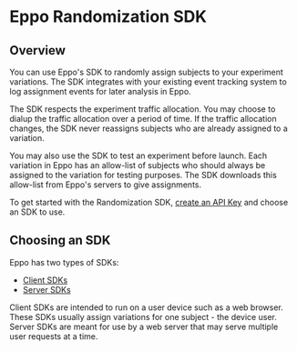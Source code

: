 # Eppo Randomization SDK

## Overview

You can use Eppo's SDK to randomly assign subjects to your experiment variations. The SDK integrates with your existing event tracking system to log assignment events for later analysis in Eppo.

The SDK respects the experiment traffic allocation. You may choose to dialup the traffic allocation over a period of time. If the traffic allocation changes, the SDK never reassigns subjects who are already assigned to a variation.

You may also use the SDK to test an experiment before launch. Each variation in Eppo has an allow-list of subjects who should always be assigned to the variation for testing purposes. The SDK downloads this allow-list from Eppo's servers to give assignments.

To get started with the Randomization SDK, [create an API Key](./api-keys.md) and choose an SDK to use.

## Choosing an SDK

Eppo has two types of SDKs:
- [Client SDKs](./client-sdks/)
- [Server SDKs](./server-sdks/)

Client SDKs are intended to run on a user device such as a web browser. These SDKs usually assign variations for one subject - the device user. Server SDKs are meant for use by a web server that may serve multiple user requests at a time.


